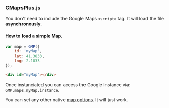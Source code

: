 ### GMapsPlus.js

You don't need to include the Google Maps `<script>` tag. It will load the file **asynchronously**.

#### How to load a simple Map.
```javascript
var map = GMP({
    id: 'myMap',
    lat: 41.3833,
    lng: 2.1833
});
```

```html
<div id="myMap"></div>
```

Once instanciated you can access the Google Instance via: `GMP.maps.myMap.instance`. 

You can set any other native [map options](https://developers.google.com/maps/documentation/javascript/reference#MapOptions). It will just work. 
